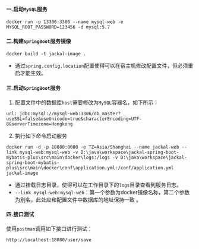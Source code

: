 #### 一.启动`MySQL`服务

```
docker run -p 13306:3306 --name mysql-web -e MYSQL_ROOT_PASSWORD=123456 -d mysql:5.7
```

#### 二.构建`SpringBoot`服务镜像

```
docker build -t jackal-image .
```
- 通过`spring.config.location`配置使得可以在宿主机修改配置文件，但必须重启才能生效。

#### 三.启动`SpringBoot`服务

1. 配置文件中的数据库`host`需要修改为`MySQL`容器名，如下所示：

```
url: jdbc:mysql://mysql-web:3306/db_master?useSSL=false&useUnicode=true&characterEncoding=UTF-8&serverTimezone=Hongkong
```
2. 执行如下命令启动服务
```
docker run -d -p 18080:8080 -e TZ=Asia/Shanghai --name jackal-web --link mysql-web:mysql-web -v D:\java\workspace\jackal-spring-boot-mybatis-plus\src\main\docker\logs:/logs -v D:\java\workspace\jackal-spring-boot-mybatis-plus\src\main\docker\conf\application.yml:/conf/application.yml jackal-image
```
- 通过挂载日志目录，使得可以在工作目录下的`logs`目录查看到服务日志。
- `--link mysql-web:mysql-web`：第一个参数为docker镜像名称，第二个参数为别名，此处应和配置文件中数据库的地址保持一致 。

#### 四.接口测试

使用`postman`调用如下接口进行测试：

```
http://localhost:18080/user/save
```

